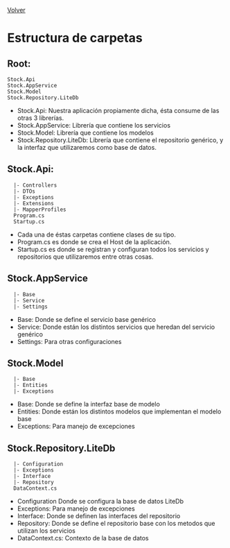 [Volver](./index.md)

# Estructura de carpetas

## Root:

    Stock.Api
    Stock.AppService
    Stock.Model
    Stock.Repository.LiteDb

- Stock.Api: Nuestra aplicación propiamente dicha, ésta consume de las otras 3 librerías.
- Stock.AppService: Librería que contiene los servicios
- Stock.Model: Librería que contiene los modelos
- Stock.Repository.LiteDb: Librería que contiene el repositorio genérico, y la interfaz que utilizaremos como base de datos.

## Stock.Api:

      |- Controllers
      |- DTOs
      |- Exceptions
      |- Extensions
      |- MapperProfiles
      Program.cs
      Startup.cs

- Cada una de éstas carpetas contiene clases de su tipo. 
- Program.cs es donde se crea el Host de la aplicación.
- Startup.cs es donde se registran y configuran todos los servicios y repositorios que utilizaremos entre otras cosas.

## Stock.AppService

      |- Base
      |- Service
      |- Settings

 - Base: Donde se define el servicio base genérico
 - Service: Donde están los distintos servicios que heredan del servicio genérico
 - Settings: Para otras configuraciones

## Stock.Model

      |- Base
      |- Entities
      |- Exceptions

 - Base: Donde se define la interfaz base de modelo
 - Entities: Donde están los distintos modelos que implementan el modelo base
 - Exceptions: Para manejo de excepciones

## Stock.Repository.LiteDb

      |- Configuration
      |- Exceptions
      |- Interface
      |- Repository
      DataContext.cs

 - Configuration Donde se configura la base de datos LiteDb
 - Exceptions: Para manejo de excepciones
 - Interface: Donde se definen las interfaces del repositorio
 - Repository: Donde se define el repositorio base con los metodos que utilizan los servicios
 - DataContext.cs: Contexto de la base de datos
